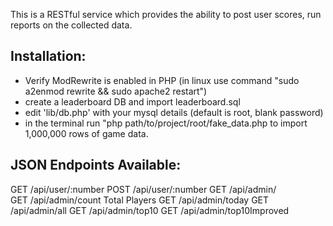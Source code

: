 This is a RESTful service which provides the ability to post user scores, run reports on the collected data.

Installation:
---------------
- Verify ModRewrite is enabled in PHP (in linux use command "sudo a2enmod rewrite && sudo apache2 restart")
- create a leaderboard DB and import leaderboard.sql
- edit 'lib/db.php' with your mysql details (default is root, blank password)
- in the terminal run "php path/to/project/root/fake_data.php to import 1,000,000 rows of game data.


JSON Endpoints Available:
-------------------------
GET 	/api/user/:number
POST 	/api/user/:number
GET 	/api/admin/				
GET 	/api/admin/count		Total Players
GET		/api/admin/today
GET		/api/admin/all
GET 	/api/admin/top10
GET 	/api/admin/top10Improved
